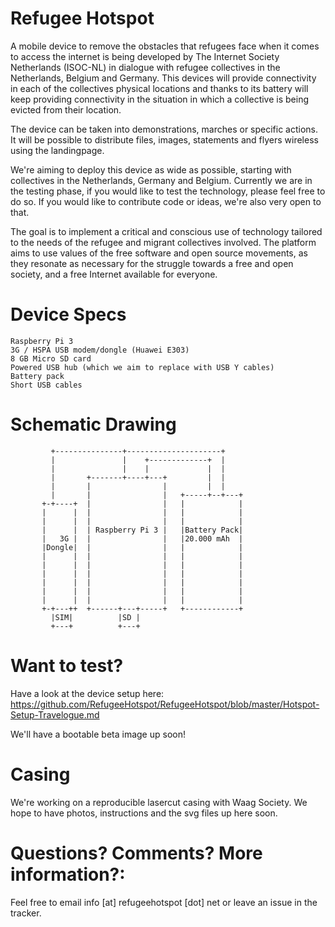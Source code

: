# Refugee Hotspot

A mobile device to remove the obstacles that refugees face when it comes to access the internet is being developed by The Internet Society Netherlands (ISOC-NL) in dialogue with refugee collectives in the Netherlands, Belgium and Germany. This devices will provide connectivity in each of the collectives physical locations and thanks to its battery will keep providing connectivity in the situation in which a collective is being evicted from their location. 

The device can be taken into demonstrations, marches or specific actions. It will be possible to distribute files, images, statements and flyers wireless using the landingpage.

We're aiming to deploy this device as wide as possible, starting with collectives in the Netherlands, Germany and Belgium. Currently we are in the testing phase, if you would like to test the technology, please feel free to do so. If you would like to contribute code or ideas, we're also very open to that. 

The goal is to implement a critical and conscious use of technology tailored to the needs of the refugee and migrant collectives involved. The platform aims to use values of the free software and open source movements, as they resonate as necessary for the struggle towards a free and open society, and a free Internet available for everyone. 

# Device Specs

    Raspberry Pi 3
    3G / HSPA USB modem/dongle (Huawei E303)
    8 GB Micro SD card
    Powered USB hub (which we aim to replace with USB Y cables)
    Battery pack
    Short USB cables

# Schematic Drawing

             +---------------+---------------------+
             |               |    +-------------+  |
             |               |    |             |  |
             |       +-------+----+---+         |  |
             |       |                |         |  |
             |       |                |   +-----+--+---+
           +-+----+  |                |   |            |
           |      |  |                |   |            |
           |      |  |                |   |            |
           |      |  | Raspberry Pi 3 |   |Battery Pack|
           |   3G |  |                |   |20.000 mAh  |
           |Dongle|  |                |   |            |
           |      |  |                |   |            |
           |      |  |                |   |            |
           |      |  |                |   |            |
           |      |  |                |   |            |
           |      |  |                |   |            |
           |      |  |                |   |            |
           +-+---++  +------+---+-----+   +------------+
             |SIM|          |SD |
             +---+          +---+

# Want to test?

Have a look at the device setup here: 
https://github.com/RefugeeHotspot/RefugeeHotspot/blob/master/Hotspot-Setup-Travelogue.md 

We'll have a bootable beta image up soon!

# Casing

We're working on a reproducible lasercut casing with Waag Society. We hope to have photos, instructions and the svg files up here soon. 

# Questions? Comments? More information?:

Feel free to email info [at] refugeehotspot [dot] net or leave an issue in the tracker.



